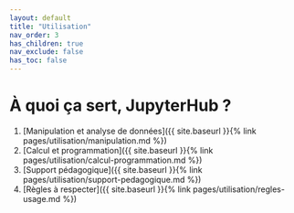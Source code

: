 ```yaml
---
layout: default
title: "Utilisation"
nav_order: 3
has_children: true
nav_exclude: false
has_toc: false
---
```


# À quoi ça sert, JupyterHub ?

1. [Manipulation et analyse de données]({{ site.baseurl }}{% link pages/utilisation/manipulation.md %})
2. [Calcul et programmation]({{ site.baseurl }}{% link pages/utilisation/calcul-programmation.md %})
3. [Support pédagogique]({{ site.baseurl }}{% link pages/utilisation/support-pedagogique.md %})
4. [Règles à respecter]({{ site.baseurl }}{% link pages/utilisation/regles-usage.md %})
